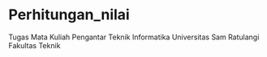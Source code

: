# Perhitungan_nilai
Tugas Mata Kuliah Pengantar Teknik Informatika Universitas Sam Ratulangi Fakultas Teknik 
